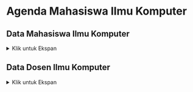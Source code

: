 # Agenda Mahasiswa Ilmu Komputer
##

## Data Mahasiswa Ilmu Komputer
<details>
<summary> Klik untuk Ekspan </summary>

### Create Mahasiswa
<table>
<tr>
    <td> <b>URL</b> </td>
    <td> {{baseURL}}/api/v1/mahasiswa </td>
</tr>
<tr>
    <td> <b>Method</b> </td>
    <td> POST </td>
</tr>
<tr>
    <td> <b>Header</b> </td>
    <td> Authorization : Bearer Token  </td>
</tr>    
<tr>
<td> <b>Body</b> </td>
<td>

``` json
{
    "nama" : "Rusdi Abdul Gani",
    "alamat" : "Bogor",
    "hoby" : "Musik"
}    
```
</td>
</tr>
<tr>
<td> <b>Respon Success</b> </td>
<td>

``` json
{
    "code" : 201,
    "message" : "Data Mahasiswa berhasil diinput",
    "data" : {
        "nim" : 2001,
        "nama" : "Rusdi Abdul Gani",
        "alamat" : "Bogor",
        "hoby" : "Musik"
    } 
}    
```

</td>
</tr>
<tr>
<td> <b>Respon Conflict</b> </td>
<td>

``` json
{
    "code" : 409,
    "message" : "Nama Mahasiswa telah digunakan",
    "data" : {
        "value" : "Rusdi Abdul Gani",
        "property" : "nama",
        "location" : "body"
    } 
}    
```

</td>
</tr>
</table>

### Read Mahasiswa By nim
<table>
<tr>
    <td> <b>URL</b> </td>
    <td> {{baseURL}}/api/v1/mahasiswa </td>
</tr>
<tr>
    <td> <b>Example</b> </td>
    <td> {{baseURL}}/api/v1/mahasiswa?nim=2001 </td>
</tr>
<tr>
    <td> <b>Method</b> </td>
    <td> GET </td>
</tr>
<tr>
    <td> <b>Header</b> </td>
    <td> Authorization : Bearer Token  </td>
</tr>
<tr>
<td> <b>Query</b> </td>
<td> nim=2001 </td>
</tr>
<tr>
<td> <b>Respon Success</b> </td>
<td>

``` json
{
    "code" : 200,
    "message" : "Sukses",
    "data" : {
        "nim" : 2001,
        "nama" : "Rusdi Abdul Gani",
        "nim" : "20.1.1",
        "alamat" : "Bogor",
        "hoby" : "Musik"
    } 
}    
```

</td>
</tr>
<tr>
<td> <b>Respon Not Found</b> </td>
<td>

``` json
{
    "code" : 404,
    "message" : "NIM Mahasiswa tidak ditemukan",
    "data" : {
        "value" : 2001,
        "property" : "nim",
        "location" : "query"
    } 
}    
```

</td>
</tr>
</table>

### Read Mahasiswa All
<table>
<tr>
    <td> <b>URL</b> </td>
    <td> {{baseURL}}/api/v1/mahasiswa </td>
</tr>
<tr>
    <td> <b>Method</b> </td>
    <td> GET </td>
</tr>
<tr>
    <td> <b>Header</b> </td>
    <td> Authorization : Bearer Token  </td>
</tr>
<tr>
<td> <b>Respon Success</b> </td>
<td>

``` json
{
    "code" : 200,
    "message" : "Sukses",
    "data" : [
        {
            "nim" : 2001,
            "nama" : "Rusdi Abdul Gani",
            "alamat" : "Bogor",
            "hoby" : "Musik"
        },
        {
            "nim" : 2002,
            "nama" : "Risa",
            "alamat" : "Bogor",
            "hoby" : "Game"
        },
        {
            "nim" : 2003,
            "nama" : "Jafar Sodik",
            "alamat" : "Tajur",
            "hoby" : "Membaca"
        },
        {
            "nim" : 2004,
            "nama" : "Fajar HKM",
            "alamat" : "Cisarua",
            "hoby" : "Olahraga"
        },
        {
            "nim" : 2005,
            "nama" : "M. Fikri",
            "alamat" : "Gadog",
            "hoby" : "Game"
        }
    ]
}    
```

</td>
</tr>
</table>

### Update Mahasiswa
<table>
<tr>
    <td> <b>URL</b> </td>
    <td> {{baseURL}}/api/v1/mahasiswa </td>
</tr>
<tr>
    <td> <b>Method</b> </td>
    <td> PUT </td>
</tr>
<tr>
    <td> <b>Header</b> </td>
    <td> Authorization : Bearer Token  </td>
</tr>
<tr>
<td> <b>Body</b> </td>
<td>

``` json
{
    "nim" : 2001,
    "nama" : "Rusdi Abdul Gani",
    "alamat" : "Ciberem",
    "hoby" : "Coding"
}    
```

</td>
</tr>
<tr>
<td> <b>Respon Success</b> </td>
<td>

``` json
{
    "code" : 201,
    "message" : "Data Mahasiswa berhasil diubah",
    "data" : {
        "nim" : 2001,
        "nama" : "Rusdi Abdul Gani",
        "alamat" : "Ciberem",
        "hoby" : "coding"
    } 
}    
```

</td>
</tr>
<tr>
<td> <b>Respon Conflict</b> </td>
<td>

``` json
{
    "code" : 409,
    "message" : "Alamat Mahasiswa telah digunakan",
    "data" : {
        "value" : "Ciberem",
        "property" : "alamat",
        "location" : "body"
    } 
}    
```

</td>
</tr>
<tr>
<td> <b>Respon Not Found</b> </td>
<td>

``` json
{
    "code" : 404,
    "message" : "NIM Mahasiswa tidak ditemukan",
    "data" : {
        "value" : 2001,
        "property" : "nim",
        "location" : "body"
    } 
}    
```

</td>
</tr>
</table>

### Delete Mahasiswa
<table>
<tr>
    <td> <b>URL</b> </td>
    <td> {{baseURL}}/api/v1/mahasiswa </td>
</tr>
<tr>
    <td> <b>Example</b> </td>
    <td> {{baseURL}}/api/v1/mahasiswa?nim=2001 </td>
</tr>
<tr>
    <td> <b>Method</b> </td>
    <td> DELETE </td>
</tr>
<tr>
    <td> <b>Header</b> </td>
    <td> Authorization : Bearer Token  </td>
</tr>
<tr>
<td> <b>Query</b> </td>
<td> nim=2001 </td>
</tr>
<tr>
<td> <b>Respon Success</b> </td>
<td>

``` json
{
    "code" : 200,
    "message" : "Sukses dihapus",
    "data" : {
        "nim" : 2001,
        "nama" : "Rusdi Abdul Gani",
        "alamat" : "Ciberem",
        "hoby" : "Coding"
    }
}    
```

</td>
</tr>
<tr>
<td> <b>Respon Not Found</b> </td>
<td>

``` json
{
    "code" : 404,
    "message" : "NIM Mahasiswa tidak ditemukan",
    "data" : {
        "value" : 2001,
        "property" : "nim",
        "location" : "query"
    } 
}    
```

</td>
</tr>
</table>
</details>

## Data Dosen Ilmu Komputer
<details>
<summary> Klik untuk Ekspan </summary>

### Create Dosen
<table>
<tr>
    <td> <b>URL</b> </td>
    <td> {{baseURL}}/api/v1/dosen </td>
</tr>
<tr>
    <td> <b>Method</b> </td>
    <td> POST </td>
</tr>
<tr>
    <td> <b>Header</b> </td>
    <td> Authorization : Bearer Token  </td>
</tr>
<tr>
<td> <b>Body</b> </td>
<td>

``` json
{
    "nama" : "Uus Firdaus",
    "alamat" : "Gadog",
    "mapel" : "Basisdata, Struktur Data",
    "kelas" : "Pagi, Sore"
}    
```

</td>
</tr>
<tr>
<td> <b>Respon Success</b> </td>
<td>

``` json
{
    "code" : 201,
    "message" : "Data Dosen Berhasil diinput",
    "data" : {
        "nid" : 0010201,
        "nama" : "Uus Firdaus",
        "alamat" : "Gadog",
        "mapel" : "Basisdata, Struktur Data",
        "kelas" : "Pagi, Sore"
    } 
}    
```

</td>
</tr>
<tr>
<td> <b>Respon Conflict</b> </td>
<td>

``` json
{
    "code" : 409,
    "message" : "Nama Dosen Telah digunakan",
    "data" : {
        "value" : "Uus Firdaus",
        "property" : "nama",
        "location" : "body"
    } 
}    
```
    
</td>
</tr>
</table>
